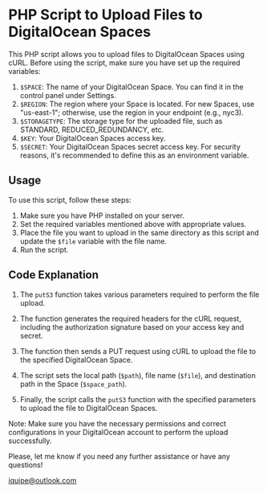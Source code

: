 # PHP Script to Upload Files to DigitalOcean Spaces

This PHP script allows you to upload files to DigitalOcean Spaces using cURL. Before using the script, make sure you have set up the required variables:

1. `$SPACE`: The name of your DigitalOcean Space. You can find it in the control panel under Settings.
2. `$REGION`: The region where your Space is located. For new Spaces, use "us-east-1"; otherwise, use the region in your endpoint (e.g., nyc3).
3. `$STORAGETYPE`: The storage type for the uploaded file, such as STANDARD, REDUCED_REDUNDANCY, etc.
4. `$KEY`: Your DigitalOcean Spaces access key.
5. `$SECRET`: Your DigitalOcean Spaces secret access key. For security reasons, it's recommended to define this as an environment variable.

## Usage

To use this script, follow these steps:

1. Make sure you have PHP installed on your server.
2. Set the required variables mentioned above with appropriate values.
3. Place the file you want to upload in the same directory as this script and update the `$file` variable with the file name.
4. Run the script.

## Code Explanation

1. The `putS3` function takes various parameters required to perform the file upload.

2. The function generates the required headers for the cURL request, including the authorization signature based on your access key and secret.

3. The function then sends a PUT request using cURL to upload the file to the specified DigitalOcean Space.

4. The script sets the local path (`$path`), file name (`$file`), and destination path in the Space (`$space_path`).

5. Finally, the script calls the `putS3` function with the specified parameters to upload the file to DigitalOcean Spaces.

Note: Make sure you have the necessary permissions and correct configurations in your DigitalOcean account to perform the upload successfully.

Please, let me know if you need any further assistance or have any questions! 

iquipe@outlook.com
